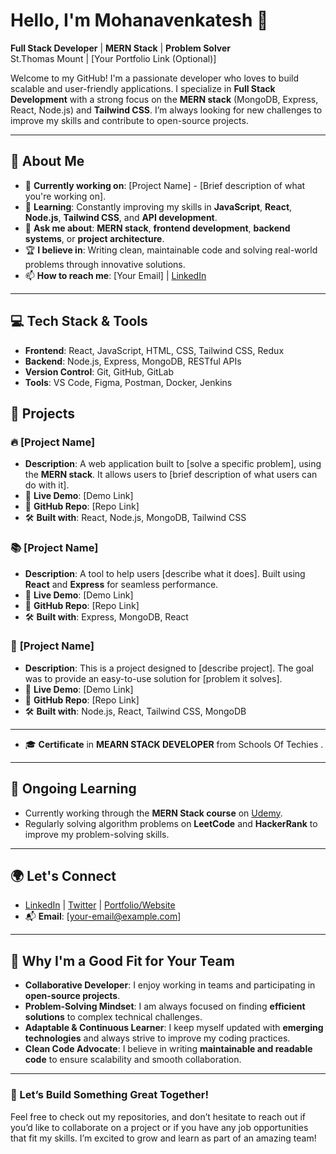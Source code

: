 # Hello, I'm Mohanavenkatesh 👋  
**Full Stack Developer** | **MERN Stack** | **Problem Solver**  
St.Thomas Mount | [Your Portfolio Link (Optional)]

Welcome to my GitHub! I'm a passionate developer who loves to build scalable and user-friendly applications. I specialize in **Full Stack Development** with a strong focus on the **MERN stack** (MongoDB, Express, React, Node.js) and **Tailwind CSS**. I’m always looking for new challenges to improve my skills and contribute to open-source projects.

---

## 🚀 About Me
- 🔭 **Currently working on**: [Project Name] - [Brief description of what you're working on].
- 🌱 **Learning**: Constantly improving my skills in **JavaScript**, **React**, **Node.js**, **Tailwind CSS**, and **API development**.
- 💬 **Ask me about**: **MERN stack**, **frontend development**, **backend systems**, or **project architecture**.
- 🏆 **I believe in**: Writing clean, maintainable code and solving real-world problems through innovative solutions.
- 📫 **How to reach me**: [Your Email] | [LinkedIn](https://www.linkedin.com/in/yourusername)

---

## 💻 Tech Stack & Tools
- **Frontend**: React, JavaScript, HTML, CSS, Tailwind CSS, Redux
- **Backend**: Node.js, Express, MongoDB, RESTful APIs
- **Version Control**: Git, GitHub, GitLab
- **Tools**: VS Code, Figma, Postman, Docker, Jenkins


## 🌟 Projects

### 🔥 **[Project Name]**
- **Description**: A web application built to [solve a specific problem], using the **MERN stack**. It allows users to [brief description of what users can do with it].
- 🚀 **Live Demo**: [Demo Link]
- 📖 **GitHub Repo**: [Repo Link]
- 🛠 **Built with**: React, Node.js, MongoDB, Tailwind CSS

### 📚 **[Project Name]**
- **Description**: A tool to help users [describe what it does]. Built using **React** and **Express** for seamless performance.
- 🚀 **Live Demo**: [Demo Link]
- 📖 **GitHub Repo**: [Repo Link]
- 🛠 **Built with**: Express, MongoDB, React

### 📝 **[Project Name]**
- **Description**: This is a project designed to [describe project]. The goal was to provide an easy-to-use solution for [problem it solves].
- 🚀 **Live Demo**: [Demo Link]
- 📖 **GitHub Repo**: [Repo Link]
- 🛠 **Built with**: Node.js, React, Tailwind CSS, MongoDB

---
- 🎓 **Certificate** in **MEARN STACK DEVELOPER**  from Schools Of Techies .

---

## 🌱 Ongoing Learning
- Currently working through the **MERN Stack course** on [Udemy](https://www.udemy.com/).
- Regularly solving algorithm problems on **LeetCode** and **HackerRank** to improve my problem-solving skills.

---

## 🌍 Let's Connect
- [LinkedIn](https://www.linkedin.com/in/yourusername) | [Twitter](https://twitter.com/yourusername) | [Portfolio/Website](https://yourportfolio.com)  
- 📬 **Email**: [your-email@example.com]

---

## 🤝 Why I'm a Good Fit for Your Team
- **Collaborative Developer**: I enjoy working in teams and participating in **open-source projects**.
- **Problem-Solving Mindset**: I am always focused on finding **efficient solutions** to complex technical challenges.
- **Adaptable & Continuous Learner**: I keep myself updated with **emerging technologies** and always strive to improve my coding practices.
- **Clean Code Advocate**: I believe in writing **maintainable and readable code** to ensure scalability and smooth collaboration.

---

### 🚀 Let’s Build Something Great Together!
Feel free to check out my repositories, and don’t hesitate to reach out if you’d like to collaborate on a project or if you have any job opportunities that fit my skills. I’m excited to grow and learn as part of an amazing team!
